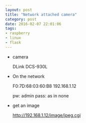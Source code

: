 ```yaml
---
layout: post
title: "Network attached camera"
category: post
date: 2016-02-07 22:01:06
tags:
- raspberry
- linux
- flask
---
```


- camera

  DLink DCS-930L

- On the network

  F0:7D:68:03:60:B8
  192.168.1.12

  pw: admin
  pass: <blank> as in none

- get an image

  http://192.168.1.12/image/jpeg.cgi